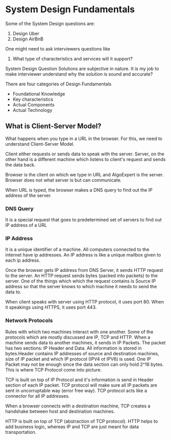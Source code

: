 # System Design Fundamentals

Some of the System Design questions are:

1. Design Uber
2. Design AirBnB

One might need to ask interviewers questions like

1. What type of characteristics and services will it support?

System Design Question Solutions are subjective in nature. It is my job to make interviewer understand why the solution is sound and accurate?

There are four categories of Design Fundamentals

- Foundational Knowledge
- Key characteristics
- Actual Components
- Actual Technology

## What is Client-Server Model?

What happens when you type in a URL in the browser. For this, we need to understand Client-Server Model.

<!-- ----------------------------------------------------->

<!-- Client                                                Server -->

<!-- <<---------------------------------------------------->

Client either requests or sends data to speak with the server. Server, on the other hand is a different machine which listens to client's request and sends the data back.

Browser is the client on which we type in URL and AlgoExpert is the server. Browser does not what server is but can communicate.

When URL is typed, the browser makes a DNS query to find out the IP address of the server.

### DNS Query

It is a special request that goes to predetermined set of servers to find out IP address of a URL

### IP Address

It is a unique identifier of a machine. All computers connected to the internet have ip addresses. An IP address is like a unique mailbox given to each ip address.

Once the browser gets IP address from DNS Server, it sends HTTP request to the server. An HTTP request sends bytes (packed into packets) to the server. One of the things which which the request contains is Source IP address so that the server knows to which machine it needs to send the data to.

When client speaks with server using HTTP protocol, it uses port 80. When it speakings using HTTPS, it uses port 443.

### Network Protocols

Rules with which two machines interact with one another. Some of the protocols which are mostly discussed are IP, TCP and HTTP.
When a machine sends data to another machines, it sends in IP Packets. The packet has two sections: IP Header and Data. All information is stored in bytes.Header contains IP addresses of source and destination machines, size of IP packet and which IP protocol (IPV4 ot IPV6) is used. One IP Packet may not be enough since the data section can only hold 2^16 bytes. This is where TCP Protocol come into picture.

TCP is built on top of IP Protocol and it's information is send in Header section of each IP packet. TCP protocol will make sure all IP packets are sent in uncorruptable way (error free way). TCP protocol acts like a connector for all IP addresses.

When a browser connects with a destination machine, TCP creates a handshake between host and destination machines.

HTTP is built on top of TCP (abstraction of TCP protocol). HTTP helps to add business logic, whereas IP and TCP are just meant for data transportation.
